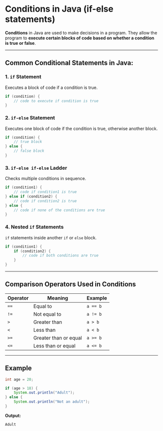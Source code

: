 # Conditions in Java (if-else statements)
**Conditions** in Java are used to make decisions in a program. They allow the program to **execute certain blocks of code based on whether a condition is true or false**.

---

## Common Conditional Statements in Java:

### 1. **`if` Statement**

Executes a block of code if a condition is true.

```java
if (condition) {
    // code to execute if condition is true
}
```

### 2. **`if-else` Statement**

Executes one block of code if the condition is true, otherwise another block.

```java
if (condition) {
    // true block
} else {
    // false block
}
```

### 3. **`if-else if-else` Ladder**

Checks multiple conditions in sequence.

```java
if (condition1) {
    // code if condition1 is true
} else if (condition2) {
    // code if condition2 is true
} else {
    // code if none of the conditions are true
}
```

### 4. **Nested `if` Statements**

`if` statements inside another `if` or `else` block.

```java
if (condition1) {
    if (condition2) {
        // code if both conditions are true
    }
}
```

---

## Comparison Operators Used in Conditions

| Operator | Meaning               | Example  |
| -------- | --------------------- | -------- |
| `==`     | Equal to              | `a == b` |
| `!=`     | Not equal to          | `a != b` |
| `>`      | Greater than          | `a > b`  |
| `<`      | Less than             | `a < b`  |
| `>=`     | Greater than or equal | `a >= b` |
| `<=`     | Less than or equal    | `a <= b` |

---

## Example

```java
int age = 20;

if (age > 18) {
    System.out.println("Adult");
} else {
    System.out.println("Not an adult");
}
```

**Output:**

```
Adult
```

